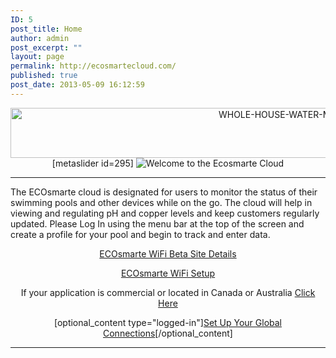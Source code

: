 ```yaml
---
ID: 5
post_title: Home
author: admin
post_excerpt: ""
layout: page
permalink: http://ecosmartecloud.com/
published: true
post_date: 2013-05-09 16:12:59
---
```

<center></center><center><img class="alignnone size-full wp-image-2149" src="http://ecosmartecloud.com/wp-content/uploads/2013/05/WHOLE-HOUSE-WATER-MONTHLY-BANNER-CLOUD.png" alt="WHOLE-HOUSE-WATER-MONTHLY-BANNER-CLOUD" width="1005" height="80" />
[metaslider id=295]
<img src="http://ecosmartecloud.com/wp-content/uploads/2014/10/welcome-to-the-ecosmarte-cloud.png" alt="Welcome to the Ecosmarte Cloud" /></center>

<hr />

The ECOsmarte cloud is designated for users to monitor the status of their swimming pools and other devices while on the go. The cloud will help in viewing and regulating pH and copper levels and keep customers regularly updated. Please Log In using the menu bar at the top of the screen and create a profile for your pool and begin to track and enter data.
<p style="text-align: center;"><a title="ECOsmarte WiFi Beta Site Detail" href="http://ecosmartecloud.com/wp-content/uploads/2014/07/WifiBetaSite-2.pdf" target="_blank">ECOsmarte WiFi Beta Site Details</a></p>
<p style="text-align: center;"><a href="http://ecosmartecloud.com/wp-content/uploads/2014/08/Ecosmarte-Cloud-From-Your-Phone-Tablet-Or-PC.png" target="_blank">ECOsmarte WiFi Setup</a></p>
<p style="text-align: center;">If your application is commercial or located in Canada or Australia <a title="International" href="/?page_id=1492">Click Here</a></p>
<p style="text-align: center;">[optional_content type="logged-in"]<a href="http://ecosmartecloud.com/wp-content/uploads/2014/06/Ecosmartecloudyouarehere.png" target="_blank">Set Up Your Global Connections</a>[/optional_content]</p>


<hr />

&nbsp;